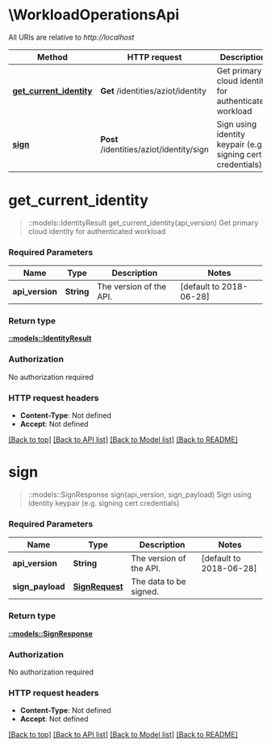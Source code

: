 # \WorkloadOperationsApi

All URIs are relative to *http://localhost*

Method | HTTP request | Description
------------- | ------------- | -------------
[**get_current_identity**](WorkloadOperationsApi.md#get_current_identity) | **Get** /identities/aziot/identity | Get primary cloud identity for authenticated workload
[**sign**](WorkloadOperationsApi.md#sign) | **Post** /identities/aziot/identity/sign | Sign using identity keypair (e.g. signing cert credentials)


# **get_current_identity**
> ::models::IdentityResult get_current_identity(api_version)
Get primary cloud identity for authenticated workload

### Required Parameters

Name | Type | Description  | Notes
------------- | ------------- | ------------- | -------------
  **api_version** | **String**| The version of the API. | [default to 2018-06-28]

### Return type

[**::models::IdentityResult**](IdentityResult.md)

### Authorization

No authorization required

### HTTP request headers

 - **Content-Type**: Not defined
 - **Accept**: Not defined

[[Back to top]](#) [[Back to API list]](../README.md#documentation-for-api-endpoints) [[Back to Model list]](../README.md#documentation-for-models) [[Back to README]](../README.md)

# **sign**
> ::models::SignResponse sign(api_version, sign_payload)
Sign using identity keypair (e.g. signing cert credentials)

### Required Parameters

Name | Type | Description  | Notes
------------- | ------------- | ------------- | -------------
  **api_version** | **String**| The version of the API. | [default to 2018-06-28]
  **sign_payload** | [**SignRequest**](SignRequest.md)| The data to be signed. | 

### Return type

[**::models::SignResponse**](SignResponse.md)

### Authorization

No authorization required

### HTTP request headers

 - **Content-Type**: Not defined
 - **Accept**: Not defined

[[Back to top]](#) [[Back to API list]](../README.md#documentation-for-api-endpoints) [[Back to Model list]](../README.md#documentation-for-models) [[Back to README]](../README.md)

